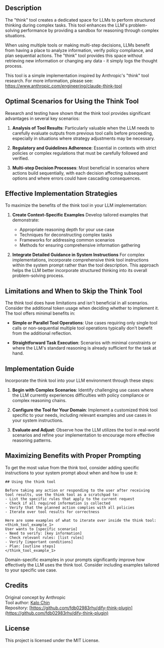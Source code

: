## Description

The "think" tool creates a dedicated space for LLMs to perform structured thinking during complex tasks. This tool enhances the LLM's problem-solving performance by providing a sandbox for reasoning through complex situations.

When using multiple tools or making multi-step decisions, LLMs benefit from having a place to analyze information, verify policy compliance, and plan sequential actions. The "think" tool provides this space without retrieving new information or changing any data - it simply logs the thought process.

This tool is a simple implementation inspired by Anthropic's "think" tool research. For more information, please see: https://www.anthropic.com/engineering/claude-think-tool

## Optimal Scenarios for Using the Think Tool

Research and testing have shown that the think tool provides significant advantages in several key scenarios:

1. **Analysis of Tool Results**: Particularly valuable when the LLM needs to carefully evaluate outputs from previous tool calls before proceeding, especially in situations where strategy adjustments may be necessary.

2. **Regulatory and Guidelines Adherence**: Essential in contexts with strict policies or complex regulations that must be carefully followed and verified.

3. **Multi-step Decision Processes**: Most beneficial in scenarios where actions build sequentially, with each decision affecting subsequent options and where errors could have cascading consequences.

## Effective Implementation Strategies

To maximize the benefits of the think tool in your LLM implementation:

1. **Create Context-Specific Examples**
   Develop tailored examples that demonstrate:
   - Appropriate reasoning depth for your use case
   - Techniques for deconstructing complex tasks
   - Frameworks for addressing common scenarios
   - Methods for ensuring comprehensive information gathering

2. **Integrate Detailed Guidance in System Instructions**
   For complex implementations, incorporate comprehensive think tool instructions within the system prompt rather than the tool description. This approach helps the LLM better incorporate structured thinking into its overall problem-solving process.

## Limitations and When to Skip the Think Tool

The think tool does have limitations and isn't beneficial in all scenarios. Consider the additional token usage when deciding whether to implement it. The tool offers minimal benefits in:

- **Simple or Parallel Tool Operations**: Use cases requiring only single tool calls or non-sequential multiple tool operations typically don't benefit from the additional reflection.

- **Straightforward Task Execution**: Scenarios with minimal constraints or where the LLM's standard reasoning is already sufficient for the task at hand.

## Implementation Guide

Incorporate the think tool into your LLM environment through these steps:

1. **Begin with Complex Scenarios**: Identify challenging use cases where the LLM currently experiences difficulties with policy compliance or complex reasoning chains.

2. **Configure the Tool for Your Domain**: Implement a customized think tool specific to your needs, including relevant examples and use cases in your system instructions.

3. **Evaluate and Adjust**: Observe how the LLM utilizes the tool in real-world scenarios and refine your implementation to encourage more effective reasoning patterns.

## Maximizing Benefits with Proper Prompting

To get the most value from the think tool, consider adding specific instructions to your system prompt about when and how to use it:

```
## Using the think tool

Before taking any action or responding to the user after receiving tool results, use the think tool as a scratchpad to:
- List the specific rules that apply to the current request
- Check if all required information is collected
- Verify that the planned action complies with all policies
- Iterate over tool results for correctness 

Here are some examples of what to iterate over inside the think tool:
<think_tool_example_1>
User wants to [specific scenario]
- Need to verify: [key information]
- Check relevant rules: [list rules]
- Verify [important conditions]
- Plan: [outline steps]
</think_tool_example_1>
```

Domain-specific examples in your prompts significantly improve how effectively the LLM uses the think tool. Consider including examples tailored to your specific use case.

## Credits

Original concept by Anthropic  
Tool author: [Kalo Chin](https://github.com/fdb02983rhy)  
Repository: [https://github.com/fdb02983rhy/dify-think-plugin](https://github.com/fdb02983rhy/dify-think-plugin)

## License

This project is licensed under the MIT License.